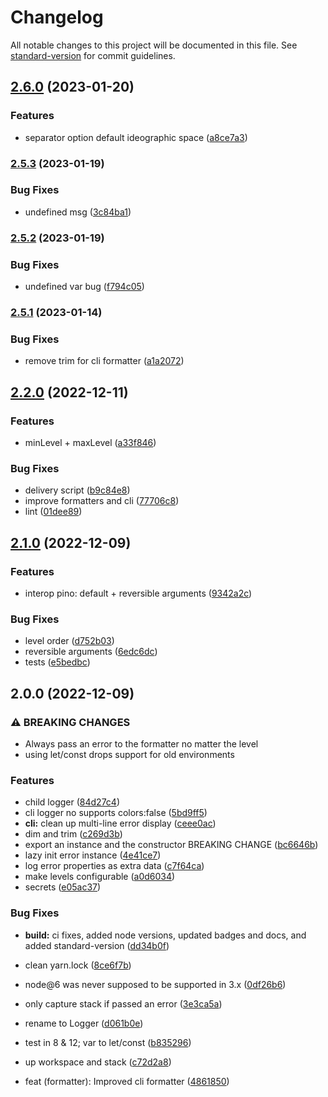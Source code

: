 # Changelog

All notable changes to this project will be documented in this file. See [standard-version](https://github.com/conventional-changelog/standard-version) for commit guidelines.

## [2.6.0](https://github.com/devthejo/direct-logger/compare/v2.5.3...v2.6.0) (2023-01-20)


### Features

* separator option default ideographic space ([a8ce7a3](https://github.com/devthejo/direct-logger/commit/a8ce7a3210f436d53ccf72c5086cd61d750a705a))

### [2.5.3](https://github.com/devthejo/direct-logger/compare/v2.5.2...v2.5.3) (2023-01-19)


### Bug Fixes

* undefined msg ([3c84ba1](https://github.com/devthejo/direct-logger/commit/3c84ba12b38fe9c9b269be7191de6987ec03d31d))

### [2.5.2](https://github.com/devthejo/direct-logger/compare/v2.5.1...v2.5.2) (2023-01-19)


### Bug Fixes

* undefined var bug ([f794c05](https://github.com/devthejo/direct-logger/commit/f794c05d625bfabeb1f3a0a77db00789866d7099))

### [2.5.1](https://github.com/devthejo/direct-logger/compare/v2.5.0...v2.5.1) (2023-01-14)


### Bug Fixes

* remove trim for cli formatter ([a1a2072](https://github.com/devthejo/direct-logger/commit/a1a207215b78f640606f1ed14fc51ebb7da3d315))

## [2.2.0](https://github.com/devthejo/direct-logger/compare/v2.1.0...v2.2.0) (2022-12-11)


### Features

* minLevel + maxLevel ([a33f846](https://github.com/devthejo/direct-logger/commit/a33f846619433dddd643c198a9f9f138de09dabd))


### Bug Fixes

* delivery script ([b9c84e8](https://github.com/devthejo/direct-logger/commit/b9c84e8344094f07c5f8ac94d63c4bdcbe5395d1))
* improve formatters and cli ([77706c8](https://github.com/devthejo/direct-logger/commit/77706c82f42574182ace0895b468b39fa2861bb0))
* lint ([01dee89](https://github.com/devthejo/direct-logger/commit/01dee8937409dd9fbb56418e459d979d75f41dd6))

## [2.1.0](https://github.com/devthejo/direct-logger/compare/v2.0.0...v2.1.0) (2022-12-09)


### Features

* interop pino: default + reversible arguments ([9342a2c](https://github.com/devthejo/direct-logger/commit/9342a2cba5208b2b4311bfc85e987e8bf2ba754a))


### Bug Fixes

* level order ([d752b03](https://github.com/devthejo/direct-logger/commit/d752b035b7adfce54249a489830436423864a2eb))
* reversible arguments ([6edc6dc](https://github.com/devthejo/direct-logger/commit/6edc6dc83b6f002a76e6f7660a8377f8f64e1382))
* tests ([e5bedbc](https://github.com/devthejo/direct-logger/commit/e5bedbc10b53256fbf7d7a69eeb2aef6dbee320c))

## 2.0.0 (2022-12-09)


### ⚠ BREAKING CHANGES

* Always pass an error to the formatter no matter the
level
* using let/const drops support for old environments

### Features

* child logger ([84d27c4](https://github.com/devthejo/direct-logger/commit/84d27c4072c9576d5cde5ccab9217890e2ecb0dc))
* cli logger no supports colors:false ([5bd9ff5](https://github.com/devthejo/direct-logger/commit/5bd9ff5477331361a5a322d0c03ab6619789ccf8))
* **cli:** clean up multi-line error display ([ceee0ac](https://github.com/devthejo/direct-logger/commit/ceee0ac99be02aae4cc31cf6e134a7c7f5b50c70))
* dim and trim ([c269d3b](https://github.com/devthejo/direct-logger/commit/c269d3b635dbdf498c42482dedd81e5493b31162))
* export an instance and the constructor BREAKING CHANGE ([bc6646b](https://github.com/devthejo/direct-logger/commit/bc6646bcdcd1e6027d114e19c5b7b27e59950e15))
* lazy init error instance ([4e41ce7](https://github.com/devthejo/direct-logger/commit/4e41ce79d63148d4ad4090abf2d16cdc060c5a00))
* log error properties as extra data ([c7f64ca](https://github.com/devthejo/direct-logger/commit/c7f64caf1cf2dcef5cbd0ed1f59dfca92f55717c))
* make levels configurable ([a0d6034](https://github.com/devthejo/direct-logger/commit/a0d6034890593928b709405713fdffc37c88c940))
* secrets ([e05ac37](https://github.com/devthejo/direct-logger/commit/e05ac3701f6f6dbd5aabf3be0eed8860ae85d892))


### Bug Fixes

* **build:** ci fixes, added node versions, updated badges and docs, and added standard-version ([dd34b0f](https://github.com/devthejo/direct-logger/commit/dd34b0fefc96ca4c06d0b0dfa6c88af69ca3ec5d))
* clean yarn.lock ([8ce6f7b](https://github.com/devthejo/direct-logger/commit/8ce6f7b87f253e6b9f2bd6ecb2fcbf958f570a44))
* node@6 was never supposed to be supported in 3.x ([0df26b6](https://github.com/devthejo/direct-logger/commit/0df26b644b2208c176b12339b7278300dd67458d))
* only capture stack if passed an error ([3e3ca5a](https://github.com/devthejo/direct-logger/commit/3e3ca5a501f881332f7e71d99dca12fc278e75ff))
* rename to Logger ([d061b0e](https://github.com/devthejo/direct-logger/commit/d061b0ee403f4052d61bf7258df4b421efd9e2df))
* test in 8 & 12; var to let/const ([b835296](https://github.com/devthejo/direct-logger/commit/b835296a3ba0100bf63f18094cade3b3014eedb6))
* up workspace and stack ([c72d2a8](https://github.com/devthejo/direct-logger/commit/c72d2a8ab43acd7dfe803dd8fb1713bdbb2291a1))


* feat (formatter): Improved cli formatter ([4861850](https://github.com/devthejo/direct-logger/commit/4861850cc0f47f5363b115bb4115a15a41ba7802))

